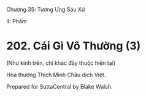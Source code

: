  

Chương 35: Tương Ưng Sáu Xứ

II: Phẩm

# 202\. Cái Gì Vô Thường (3)

(Như kinh trên, chỉ khác đây thuộc hiện tại)

Hòa thượng Thích Minh Châu dịch Việt.

Prepared for SuttaCentral by Blake Walsh.
